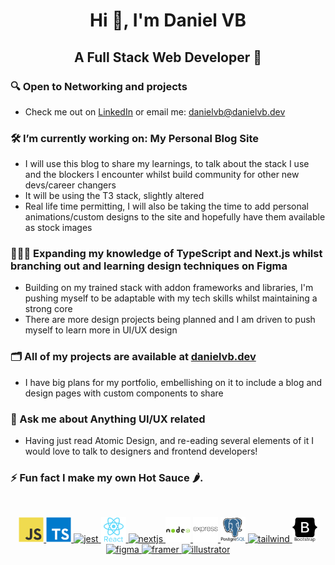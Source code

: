 <h1 align="center">Hi 👋, I'm Daniel VB</h1>
<h2 align="center">A Full Stack Web Developer 🚀 </h2>

### 🔍 Open to Networking and projects

- Check me out on [LinkedIn](https://www.linkedin.com/in/danielvictorbenson/) or email me: danielvb@danielvb.dev

### 🛠 I’m currently working on: My Personal Blog Site

- I will use this blog to share my learnings, to talk about the stack I use and the blockers I encounter whilst build community for other new devs/career changers
- It will be using the T3 stack, slightly altered
- Real life time permitting, I will also be taking the time to add personal animations/custom designs to the site and hopefully have them available as stock images

### 👨🏻‍💻 Expanding my knowledge of **TypeScript and Next.js** whilst branching out and learning design techniques on **Figma**

- Building on my trained stack with addon frameworks and libraries, I'm pushing myself to be adaptable with my tech skills whilst maintaining a strong core
- There are more design projects being planned and I am driven to push myself to learn more in UI/UX design

### 🗂 All of my projects are available at [danielvb.dev](danielvb.dev)

- I have big plans for my portfolio, embellishing on it to include a blog and design pages with custom components to share

### 💬 Ask me about **Anything UI/UX related**

- Having just read Atomic Design, and re-eading several elements of it I would love to talk to designers and frontend developers!

### ⚡ Fun fact I make my own **Hot Sauce** 🌶.
<br>




<p align="center"><a href="https://developer.mozilla.org/en-US/docs/Web/JavaScript" target="_blank" rel="noreferrer"> <img src="https://raw.githubusercontent.com/devicons/devicon/master/icons/javascript/javascript-original.svg" alt="javascript" width="40" height="40"/> </a>  
<a href="https://www.typescriptlang.org/" target="_blank" rel="noreferrer"> <img src="https://raw.githubusercontent.com/devicons/devicon/master/icons/typescript/typescript-original.svg" alt="typescript" width="40" height="40"/> </a>
<a href="https://jestjs.io" target="_blank" rel="noreferrer"> <img src="https://www.vectorlogo.zone/logos/jestjsio/jestjsio-icon.svg" alt="jest" width="40" height="40"/> </a> <a href="https://reactjs.org/" target="_blank" rel="noreferrer"> <img src="https://raw.githubusercontent.com/devicons/devicon/master/icons/react/react-original-wordmark.svg" alt="react" width="40" height="40"/> </a>
<a href="https://nextjs.org/" target="_blank" rel="noreferrer"> <img src="https://cdn.worldvectorlogo.com/logos/nextjs-2.svg" alt="nextjs" width="40" height="40"/> </a> <a href="https://nodejs.org" target="_blank" rel="noreferrer"> <img src="https://raw.githubusercontent.com/devicons/devicon/master/icons/nodejs/nodejs-original-wordmark.svg" alt="nodejs" width="40" height="40"/> </a>   
<a href="https://expressjs.com" target="_blank" rel="noreferrer"> <img src="https://raw.githubusercontent.com/devicons/devicon/master/icons/express/express-original-wordmark.svg" alt="express" width="40" height="40"/> </a>
<a href="https://www.postgresql.org" target="_blank" rel="noreferrer"> <img src="https://raw.githubusercontent.com/devicons/devicon/master/icons/postgresql/postgresql-original-wordmark.svg" alt="postgresql" width="40" height="40"/> </a> <a href="https://tailwindcss.com/" target="_blank" rel="noreferrer"> <img src="https://www.vectorlogo.zone/logos/tailwindcss/tailwindcss-icon.svg" alt="tailwind" width="40" height="40"/> </a>
<a href="https://getbootstrap.com" target="_blank" rel="noreferrer"> <img src="https://raw.githubusercontent.com/devicons/devicon/master/icons/bootstrap/bootstrap-plain-wordmark.svg" alt="bootstrap" width="40" height="40"/> </a> <a href="https://www.figma.com/" target="_blank" rel="noreferrer"> <img src="https://www.vectorlogo.zone/logos/figma/figma-icon.svg" alt="figma" width="40" height="40"/> </a> 
<a href="https://www.framer.com/" target="_blank" rel="noreferrer"> <img src="https://www.vectorlogo.zone/logos/framer/framer-icon.svg" alt="framer" width="40" height="40"/> </a> <a href="https://www.w3.org/html/" target="_blank" rel="noreferrer">  
<a href="https://www.adobe.com/in/products/illustrator.html" target="_blank" rel="noreferrer"> <img src="https://www.vectorlogo.zone/logos/adobe_illustrator/adobe_illustrator-icon.svg" alt="illustrator" width="40" height="40"/> </a> </p>
  
